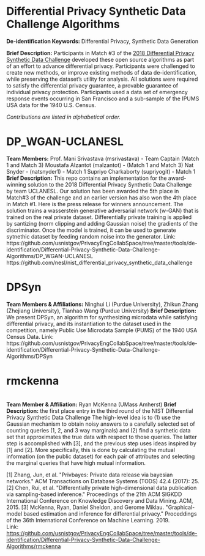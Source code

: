 <h1>Differential Privacy Synthetic Data Challenge Algorithms</h1>

<strong>De-identification Keywords:</strong> Differential Privacy, Synthetic Data Generation

<strong>Brief Description:</strong> Participants in Match #3 of the [2018 Differential Privacy Synthetic Data Challenge](https://www.nist.gov/ctl/pscr/funding-opportunities/prizes-challenges/2018-differential-privacy-synthetic-data-challenge) developed these open source algorithms as part of an effort to advance differential privacy. Participants were challenged to create new methods, or improve existing methods of data de-identification, while preserving the dataset’s utility for analysis. All solutions were required to satisfy the differential privacy guarantee, a provable guarantee of individual privacy protection. Participants used a data set of emergency response events occurring in San Francisco and a sub-sample of the IPUMS USA data for the 1940 U.S. Census.

<em>Contributions are listed in alphabetical order.</em>

<h1>DP_WGAN-UCLANESL</h1>
<strong>Team Members:</strong>
Prof. Mani Srivastava (msrivastava) - Team Captain (Match 1 and Match 3)
Moustafa Alzantot (malzantot) - (Match 1 and Match 3)
Nat Snyder - (natsnyder1) - Match 1
Supriyo Charkaborty (supriyogit) - Match 1
<strong>Brief Description:</strong> This repo contains an implementation for the award-winning solution to the 2018 Differential Privacy Synthetic Data Challenge by team UCLANESL. Our solution has been awarded the 5th place in Match#3 of the challenge and an earlier version has also won the 4th place in Match #1. Here is the press release for winners announcement. The solution trains a wasserstein generative adversarial network (w-GAN) that is trained on the real private dataset. Differentially private training is applied by santizing (norm clipping and adding Gaussian noise) the gradients of the discriminator. Once the model is trained, it can be used to generate sytnethic dataset by feeding random noise into the generator.
Link: https://github.com/usnistgov/PrivacyEngCollabSpace/tree/master/tools/de-identification/Differential-Privacy-Synthetic-Data-Challenge-Algorithms/DP_WGAN-UCLANESL
https://github.com/nesl/nist_differential_privacy_synthetic_data_challenge

<h1>DPSyn</h1>
<strong>Team Members & Affiliations:</strong> Ninghui Li (Purdue University), Zhikun Zhang (Zhejiang University), Tianhao Wang (Purdue University)
<strong>Brief Description:</strong> We present DPSyn, an algorithm for synthesizing microdata while satisfying differential privacy, and its instantiation to the dataset used in the competition, namely Public Use Microdata Sample (PUMS) of the 1940 USA Census Data.
Link: https://github.com/usnistgov/PrivacyEngCollabSpace/tree/master/tools/de-identification/Differential-Privacy-Synthetic-Data-Challenge-Algorithms/DPSyn

<h1>rmckenna</h1></br>
<strong>Team Member & Affiliation:</strong> Ryan McKenna (UMass Amherst)
<strong>Brief Description:</strong> the first place entry in the third round of the NIST Differential Privacy Synthetic Data Challenge
The high-level idea is to (1) use the Gaussian mechanism to obtain noisy answers to a carefully selected set of counting queries (1, 2, and 3 way marginals) and (2) find a synthetic data set that approximates the true data with respect to those queries. The latter step is accomplished with [3], and the previous step uses ideas inspired by [1] and [2]. More specifically, this is done by calculating the mutual information (on the public dataset) for each pair of attributes and selecting the marginal queries that have high mutual information.

[1] Zhang, Jun, et al. "Privbayes: Private data release via bayesian networks." ACM Transactions on Database Systems (TODS) 42.4 (2017): 25.
[2] Chen, Rui, et al. "Differentially private high-dimensional data publication via sampling-based inference." Proceedings of the 21th ACM SIGKDD International Conference on Knowledge Discovery and Data Mining. ACM, 2015.
[3] McKenna, Ryan, Daniel Sheldon, and Gerome Miklau. "Graphical-model based estimation and inference for differential privacy." Proceddings of the 36th International Conference on Machine Learning. 2019.
</br>
Link: https://github.com/usnistgov/PrivacyEngCollabSpace/tree/master/tools/de-identification/Differential-Privacy-Synthetic-Data-Challenge-Algorithms/rmckenna</br>

